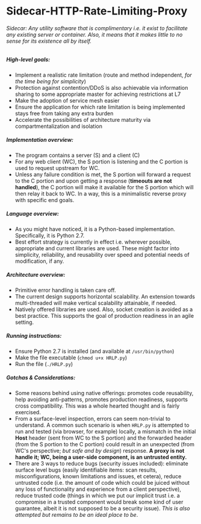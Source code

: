 # Sidecar-HTTP-Rate-Limiting-Proxy

###### Sidecar: Any utility software that is complimentary i.e. it exist to facilitate any existing server or container. Also, it means that it makes little to no sense for its existence all by itself.


##### High-level goals:
- Implement a realistic rate limitation (route and method independent, _for the time being for simplicity_)
- Protection against contention/DDoS is also achievable via information sharing to some appropriate master for achieving restrictions at L7
- Make the adoption of service mesh easier
- Ensure the application for which rate limitation is being implemented stays free from taking any extra burden
- Accelerate the possibilities of architecture maturity via compartmentalization and isolation


##### Implementation overview:
- The program contains a server (S) and a client (C)
- For any web client (WC), the S portion is listening and the C portion is used to request upstream for WC.
- Unless any failure condition is met, the S portion will forward a request to the C portion and upon getting a response (**timeouts are not handled**), the C portion will make it available for the S portion which will then relay it back to WC. In a way, this is a minimalistic reverse proxy with specific end goals.


##### Language overview:
- As you might have noticed, it is a Python-based implementation. Specifically, it is Python 2.7.
- Best effort strategy is currently in effect i.e. wherever possible, appropriate and current libraries are used. These might factor into simplicity, reliability, and reusability over speed and potential needs of modification, if any.


##### Architecture overview:
- Primitive error handling is taken care off.
- The current design supports horizontal scalability. An extension towards multi-threaded will make vertical scalability attainable, if needed.
- Natively offered libraries are used. Also, socket creation is avoided as a best practice. This supports the goal of production readiness in an agile setting.


##### Running instructions:
- Ensure Python 2.7 is installed (and available at `/usr/bin/python`)
- Make the file executable (`chmod u+x HRLP.py`)
- Run the file (`./HRLP.py`)


##### Gotchas & Considerations:
- Some reasons behind using native offerings: promotes code reusability, help avoiding anti-patterns, promotes production readiness, supports cross compatibility. This was a whole hearted thought and is fairly exercised.
- From a surface-level inspection, errors can seem non-trivial to understand. A common such scenario is when `HRLP.py` is attempted to run and tested (via browser, for example) locally, a mismatch in the initial **Host** header (sent from WC to the S portion) and the forwarded header (from the S portion to the C portion) could result in an unexpected (from WC's perspective; _but safe and by design_) response. **A proxy is not handle it; WC, being a user-side component, is an untrusted entity.**
- There are 3 ways to reduce bugs (security issues included): eliminate surface level bugs (easily identifiable items: scan results, misconfigurations, known limitations and issues, et cetera), reduce untrusted code (i.e. the amount of code which could be juiced without any loss of functionality and experience from a client perspective), reduce trusted code (things in which we put our implicit trust i.e. a compromise in a trusted component would break some kind of user guarantee, albeit it is not supposed to be a security issue). _This is also attempted but remains to be an ideal place to be_.
